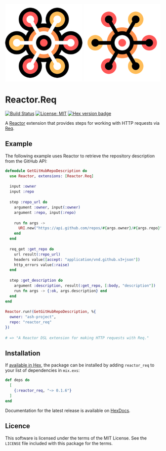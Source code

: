 <img src="https://github.com/ash-project/reactor/blob/main/logos/reactor-logo-light-small.png?raw=true#gh-light-mode-only" alt="Logo Light" width="250">
<img src="https://github.com/ash-project/reactor/blob/main/logos/reactor-logo-dark-small.png?raw=true#gh-dark-mode-only" alt="Logo Dark" width="250">

# Reactor.Req

[![Build Status](https://github.com/ash-project/reactor_req/actions/workflows/elixir.yml/badge.svg)](https://github.com/ash-project/reactor/actions)
[![License: MIT](https://img.shields.io/badge/License-MIT-yellow.svg)](https://opensource.org/licenses/MIT)
[![Hex version badge](https://img.shields.io/hexpm/v/reactor_req.svg)](https://hex.pm/packages/reactor_req)

A [Reactor](https://github.com/ash-project/reactor) extension that provides steps for working with HTTP requests via [Req](https://github.com/wojtekmach/req).

## Example

The following example uses Reactor to retrieve the repository description from the GitHub API:

```elixir
defmodule GetGitHubRepoDescription do
  use Reactor, extensions: [Reactor.Req]

  input :owner
  input :repo

  step :repo_url do
    argument :owner, input(:owner)
    argument :repo, input(:repo)

    run fn args ->
      URI.new("https://api.github.com/repos/#{args.owner}/#{args.repo}")
    end
  end

  req_get :get_repo do
    url result(:repo_url)
    headers value([accept: "application/vnd.github.v3+json"])
    http_errors value(:raise)
  end

  step :get_description do
    argument :description, result(:get_repo, [:body, "description"])
    run fn args -> {:ok, args.description} end
  end
end

Reactor.run!(GetGitHubRepoDescription, %{
  owner: "ash-project",
  repo: "reactor_req"
})

# => "A Reactor DSL extension for making HTTP requests with Req."
```

## Installation

If [available in Hex](https://hex.pm/docs/publish), the package can be installed
by adding `reactor_req` to your list of dependencies in `mix.exs`:

```elixir
def deps do
  [
    {:reactor_req, "~> 0.1.6"}
  ]
end
```

Documentation for the latest release is available on [HexDocs](https://hexdocs.pm/reactor_req).

## Licence

This software is licensed under the terms of the MIT License.
See the `LICENSE` file included with this package for the terms.
